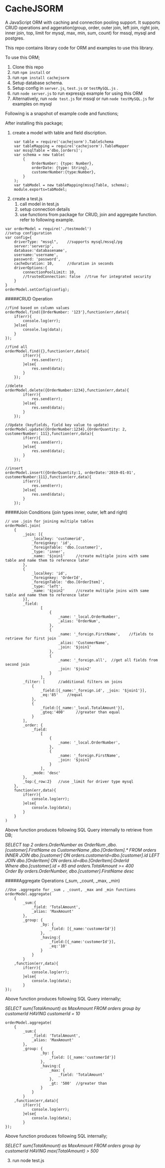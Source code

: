 
# CacheJSORM


A JavaScript ORM with caching and connection pooling support. It supports CRUD operations and aggeration(group, order, outer join, left join, right join, inner join, top, limit for mysql, max, min, sum, count) for mssql, mysql and postgres.

This repo contains library code for ORM and examples to use this library. 

To use this ORM;

1. Clone this repo
2. run `npm install`
    or 
2. run `npm install cachejsorm`
3. Setup database schema.
4. Setup config in `server.js`, `test.js` or `testMySQL.js` .
5. run `node server.js` to run expressjs example for using this ORM
6. Alternatively, run `node test.js` for mssql or run `node testMySQL.js` for examples on mysql

Following is a snapshot of example code and functions;

After installing this package;

1. create a model with table and field discription.


```
    var table = require('cachejsorm').TableSchema
    var tableMapping = require('cachejsorm').TableMapper
    var mssqlTable ='dbo.[orders]';
    var schema = new table(
        {
            OrderNumber: {type: Number}, 
            orderDate: {type: String}, 
            customerNumber:{type:Number},
        }
    );
    var tabModel = new tableMapping(mssqlTable, schema);
    module.exports=tabModel;
```


2. create a test.js
   1. call model in test.js
   2. setup connection details
   3. use functions from package for CRUD, join and aggregate function. refer to following example.   


```
var orderModel = require('./testmodel')
//setup configuration
var config={    
    driverType: "mssql",    //supports mysql/mssql/pg    
    server:'serverip',
    database:'databasename',
    username:'username',
    password: 'password',
    cacheDuration: 10,      //duration in seconds
    driverOptions:{
        connectionPoolLimit: 10,
        //trustedConnection: false  //true for integrated security
    }
}
orderModel.setConfig(config);
```
#####CRUD Operation 
```
//find based on column values 
orderModel.find({OrderNumber: '123'},function(err,data){
    if(err){
        console.log(err);
    }else{
        console.log(data);
    }
});

//find all
orderModel.find({},function(err,data){
        if(err){
            res.send(err);
        }else{
            res.send(data);
        }
    });

//delete 
orderModel.delete({OrderNumber:1234},function(err,data){
        if(err){
            res.send(err);
        }else{
            res.send(data);
        }
    });

//Update (keyfields, field key value to update)
orderModel.update({OrderNumber:1234},{OrderQuantity: 2, customerNumber: 111},function(err,data){        
        if(err){
            res.send(err);
        }else{
            res.send(data);
        }
    });

//insert
orderModel.insert({OrderQuantity:1, orderDate:'2019-01-01', customerNumber:111},function(err,data){
        if(err){
            res.send(err);
        }else{
            res.send(data);
        }
    });
```
#####Join Conditions (join types inner, outer, left and right)
```
// use .join for joining multiple tables
orderModel.join(
    {
        _join: [{
            _localkey: 'customerid',
            _foreignkey: 'id',
            _foreignTable: 'dbo.[customer]',
            _type: 'inner',
            _name: '$join1'     //create multiple joins with same table and name them to reference later
        },
        {
            _localkey: 'id',
            _foreignkey: 'OrderId',
            _foreignTable: 'dbo.[OrderItem]',
            _type: 'left',
            _name: '$join2'     //create multiple joins with same table and name them to reference later
        }],
        _field: 
                [
                    {
                        _name: '_local.OrderNumber',
                        _alias: 'OrderNum',
                    },
                    {
                        _name: '_foreign.FirstName',    //fields to retrieve for first join 
                        _alias: 'CustomerName',
                        _join: '$join1'
                    },
                    {
                        _name: '_foreign.all',  //get all fields from second join 
                        _join: '$join2'
                    }
                ],
        _filter: [      //additional filters on joins 
            {
                _field:[{_name:'_foreign.id', _join: '$join1'}],
                _eq:'85'    //equal
            },
            {
                _field:[{_name:'_local.TotalAmount'}],
                _gteq:'400'     //greater than equal
            }
        ],
        _order: {
            _field: 
                [
                    {
                        _name: '_local.OrderNumber',
                    },
                    {
                        _name: '_foreign.FirstName',
                        _join: '$join1'
                    }
                ],
            _mode: 'desc'
        },
        _top:{_row:2}   //use _limit for driver type mysql
    },
    function(err,data){
        if(err){
            console.log(err);
        }else{
            console.log(data);
        }
    }
)
```
Above function produces following SQL Query internally to retrieve from DB;

_SELECT  top 2 orders.OrderNumber as OrderNum ,dbo.[customer].FirstName as CustomerName ,dbo.[OrderItem].* 
FROM orders 
INNER JOIN dbo.[customer] ON orders.customerid=dbo.[customer].id 
LEFT JOIN dbo.[OrderItem] ON orders.id=dbo.[OrderItem].OrderId  
Where dbo.[customer].id = 85 
and orders.TotalAmount >= 400  
Order By orders.OrderNumber, dbo.[customer].FirstName desc_


#####Aggregate Operations (_sum, _count, _max, _min)
```
//Use .aggregate for _sum , _count, _max and _min functions
orderModel.aggregate(
    {
        _sum:{
            _field: 'TotalAmount',
            _alias: 'MaxAmount'
        },
        _group: {
                _by: {
                    _field: [{_name:'customerId'}]
                },
                _having:{
                    _field:[{_name:'customerId'}],
                    _eq:'10'
                }
            }
        }
    ,function(err,data){
        if(err){
            console.log(err);
        }else{
            console.log(data);
        }
});
```
Above function produces following SQL Query internally;

_SELECT sum(TotalAmount) as MaxAmount FROM orders group by customerId HAVING customerId = 10_
```
orderModel.aggregate(
    {
        _sum:{
            _field: 'TotalAmount',
            _alias: 'MaxAmount'
        },
        _group: {
                _by: {
                    _field: [{_name:'customerId'}]
                },
                _having:{
                    _max: {
                        _field: 'TotalAmount'
                    },
                    _gt: '500'  //greater than
                }
            }
        }
    ,function(err,data){
        if(err){
            console.log(err);
        }else{
            console.log(data);
        }
});
```
Above function produces following SQL internally;

_SELECT sum(TotalAmount) as MaxAmount FROM orders group by customerId HAVING  max(TotalAmount) > 500_

3. run node test.js
